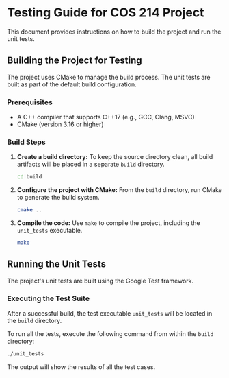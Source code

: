 # Testing Guide for COS 214 Project

This document provides instructions on how to build the project and run the unit tests.

## Building the Project for Testing

The project uses CMake to manage the build process. The unit tests are built as part of the default build configuration.

### Prerequisites

- A C++ compiler that supports C++17 (e.g., GCC, Clang, MSVC)
- CMake (version 3.16 or higher)

### Build Steps

1.  **Create a build directory:**
    To keep the source directory clean, all build artifacts will be placed in a separate `build` directory.

    ```bash
    cd build
    ```

2.  **Configure the project with CMake:**
    From the `build` directory, run CMake to generate the build system.

    ```bash
    cmake ..
    ```

3.  **Compile the code:**
    Use `make` to compile the project, including the `unit_tests` executable.

    ```bash
    make
    ```

## Running the Unit Tests

The project's unit tests are built using the Google Test framework.

### Executing the Test Suite

After a successful build, the test executable `unit_tests` will be located in the `build` directory.

To run all the tests, execute the following command from within the `build` directory:

```bash
./unit_tests
```

The output will show the results of all the test cases.